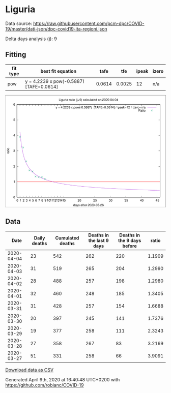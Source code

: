 # Liguria

Data source: https://raw.githubusercontent.com/pcm-dpc/COVID-19/master/dati-json/dpc-covid19-ita-regioni.json

Delta days analysis (j): 9

## Fitting 
|fit type|best fit equation|tafe|tfe|ipeak|izero|
|-------|-----|--------|------|---|---|
|pow|y = 4.2239 x pow(-0.5887)  [TAFE=0.0614]|0.0614|0.0025|12|n/a|

![Plot](COVID-19_liguria_j9_2020-04-04.png)

## Data
|Date|Daily deaths|Cumulated deaths|Deaths in the last 9 days|Deaths in the 9 days before|ratio|
|----|----------|-----------|-------|--------------------|-----|
|2020-04-04|23|542|262|220|1.1909|
|2020-04-03|31|519|265|204|1.2990|
|2020-04-02|28|488|257|198|1.2980|
|2020-04-01|32|460|248|185|1.3405|
|2020-03-31|31|428|257|154|1.6688|
|2020-03-30|20|397|245|141|1.7376|
|2020-03-29|19|377|258|111|2.3243|
|2020-03-28|27|358|267|83|3.2169|
|2020-03-27|51|331|258|66|3.9091|

[Download data as CSV](COVID-19_liguria_j9_2020-04-04.csv)

Generated April 9th, 2020 at 16:40:48 UTC+0200 with https://github.com/robianc/COVID-19
